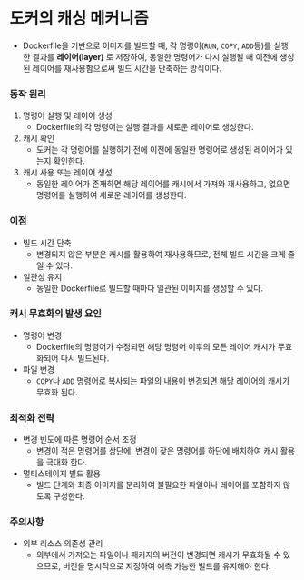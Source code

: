 # 도커의 캐싱 메커니즘
- Dockerfile을 기반으로 이미지를 빌드할 때, 각 명령어(`RUN`, `COPY`, `ADD`등)를 실행한 결과를 **레이어(layer)** 로 저장하여, 동일한 명령어가 다시 실행될 때 이전에 생성된 레이어를 재사용함으로써 빌드 시간을 단축하는 방식이다.
### 동작 원리
1. 명령어 실행 및 레이어 생성
	- Dockerfile의 각 명령어는 실행 결과를 새로운 레이어로 생성한다.
2. 캐시 확인
	- 도커는 각 명령어를 실행하기 전에 이전에 동일한 명령어로 생성된 레이어가 있는지 확인한다.
3. 캐시 사용 또는 레이어 생성
	- 동일한 레이어가 존재하면 해당 레이어를 캐시에서 가져와 재사용하고, 없으면 명령어를 실행하여 새로운 레이어를 생성한다.
### 이점
- 빌드 시간 단축
	- 변경되지 않은 부분은 캐시를 활용하여 재사용하므로, 전체 빌드 시간을 크게 줄일 수 있다.
- 일관성 유지
	- 동일한 Dockerfile로 빌드할 때마다 일관된 이미지를 생성할 수 있다.
### 캐시 무효화의 발생 요인
- 명령어 변경
	- Dockerfile의 명령어가 수정되면 해당 명령어 이후의 모든 레이어 캐시가 무효화되어 다시 빌드된다.
- 파일 변경
	- `COPY`나 `ADD` 명령어로 복사되는 파일의 내용이 변경되면 해당 레이어의 캐시가 무효화 된다.
### 최적화 전략
- 변경 빈도에 따른 명령어 순서 조정
	- 변경이 적은 명령어를 상단에, 변경이 잦은 명령어를 하단에 배치하여 캐시 활용을 극대화 한다.
- 멀티스테이지 빌드 활용
	- 빌드 단계와 최종 이미지를 분리하여 불필요한 파일이나 레이어를 포함하지 않도록 구성한다.
### 주의사항
- 외부 리소스 의존성 관리
	- 외부에서 가져오는 파일이나 패키지의 버전이 변경되면 캐시가 무효화될 수 있으므로, 버전을 명시적으로 지정하여 예측 가능한 빌드를 유지해야 한다.